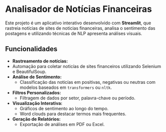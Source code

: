 # Analisador de Notícias Financeiras

Este projeto é um aplicativo interativo desenvolvido com **Streamlit**, que rastreia notícias de sites de noticias financeiras, analisa o sentimento das postagens e utilizando técnicas de NLP apresenta análises visuais.

## **Funcionalidades**

- **Rastreamento de notícias:**
- Automação para coletar noticías de sites financeiros utilizando Selenium e BeautifulSoup.
- **Análise de Sentimento:**
  - Classificação das noticías em positivas, negativas ou neutras com modelos baseados em `transformers` ou `nltk`.
- **Filtros Personalizados:**
  - Filtragem de dados por setor, palavra-chave ou período.
- **Visualização Interativa:**
  - Gráficos de sentimento ao longo do tempo.
  - Word clouds para destacar termos mais frequentes.
- **Geração de Relatórios:**
  - Exportação de análises em PDF ou Excel.

